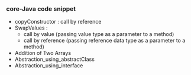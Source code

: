 ### core-Java code snippet

- copyConstructor : call by reference 
- SwapValues : 
	- call by value (passing value type as a parameter to a method) 
	- call by reference (passing reference data type as a parameter to a method)
- Addition of Two Arrays
- Abstraction_using_abstractClass
- Abstraction_using_interface
 